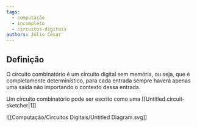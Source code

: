 ```yaml
---
tags:
  - computação
  - incompleto
  - circuitos-digitais
authors: Júlio César
---
```

## Definição

O circuito combinatório é um circuito digital sem memória, ou seja, que é completamente determinístico, para cada entrada sempre haverá apenas uma saída não importando o contexto dessa entrada.

Um circuito combinatório pode ser escrito como uma [[Untitled.circuit-sketcher|1]] 

![[Computação/Circuitos Digitais/Untitled Diagram.svg]]